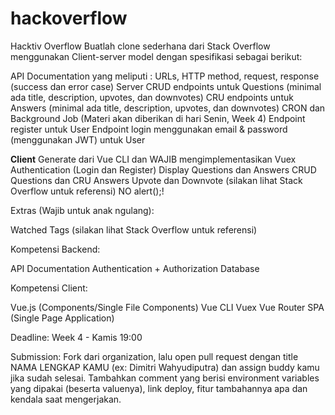 # hackoverflow
Hacktiv Overflow
Buatlah clone sederhana dari Stack Overflow menggunakan Client-server model dengan spesifikasi sebagai berikut:

API Documentation yang meliputi : URLs, HTTP method, request, response (success dan error case)
Server
CRUD endpoints untuk Questions (minimal ada title, description, upvotes, dan downvotes)
CRU endpoints untuk Answers (minimal ada title, description, upvotes, dan downvotes)
CRON dan Background Job (Materi akan diberikan di hari Senin, Week 4)
Endpoint register untuk User
Endpoint login menggunakan email & password (menggunakan JWT) untuk User

**Client**
Generate dari Vue CLI dan WAJIB mengimplementasikan Vuex
Authentication (Login dan Register)
Display Questions dan Answers
CRUD Questions dan CRU Answers
Upvote dan Downvote (silakan lihat Stack Overflow untuk referensi)
NO alert();!

Extras (Wajib untuk anak ngulang):

Watched Tags (silakan lihat Stack Overflow untuk referensi)

Kompetensi Backend:

API Documentation
Authentication + Authorization
Database

Kompetensi Client:

Vue.js (Components/Single File Components)
Vue CLI
Vuex
Vue Router
SPA (Single Page Application)

Deadline:
Week 4 - Kamis 19:00

Submission:
Fork dari organization, lalu open pull request dengan title NAMA LENGKAP KAMU (ex: Dimitri Wahyudiputra) dan assign buddy kamu jika sudah selesai. Tambahkan comment yang berisi environment variables yang dipakai (beserta valuenya), link deploy, fitur tambahannya apa dan kendala saat mengerjakan.